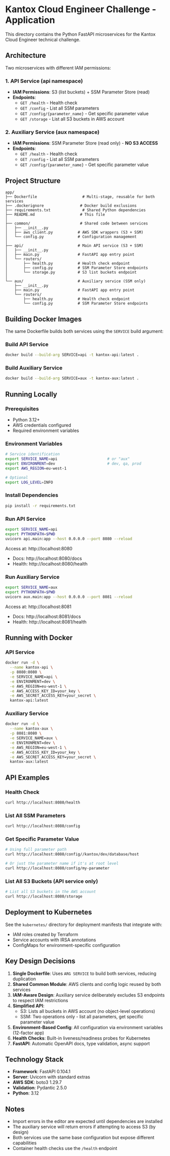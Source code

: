 # Kantox Cloud Engineer Challenge - Application

This directory contains the Python FastAPI microservices for the Kantox Cloud Engineer technical challenge.

## Architecture

Two microservices with different IAM permissions:

### 1. **API Service** (api namespace)
- **IAM Permissions**: S3 (list buckets) + SSM Parameter Store (read)
- **Endpoints**:
  - `GET /health` - Health check
  - `GET /config` - List all SSM parameters
  - `GET /config/{parameter_name}` - Get specific parameter value
  - `GET /storage` - List all S3 buckets in AWS account

### 2. **Auxiliary Service** (aux namespace)
- **IAM Permissions**: SSM Parameter Store (read only) - **NO S3 ACCESS**
- **Endpoints**:
  - `GET /health` - Health check
  - `GET /config` - List all SSM parameters
  - `GET /config/{parameter_name}` - Get specific parameter value

## Project Structure

```
app/
├── Dockerfile                    # Multi-stage, reusable for both services
├── .dockerignore                # Docker build exclusions
├── requirements.txt              # Shared Python dependencies
├── README.md                    # This file
│
├── common/                      # Shared code between services
│   ├── __init__.py
│   ├── aws_client.py           # AWS SDK wrappers (S3 + SSM)
│   └── config.py               # Configuration management
│
├── api/                        # Main API service (S3 + SSM)
│   ├── __init__.py
│   ├── main.py                 # FastAPI app entry point
│   └── routers/
│       ├── health.py           # Health check endpoint
│       ├── config.py           # SSM Parameter Store endpoints
│       └── storage.py          # S3 list buckets endpoint
│
└── aux/                        # Auxiliary service (SSM only)
    ├── __init__.py
    ├── main.py                 # FastAPI app entry point
    └── routers/
        ├── health.py           # Health check endpoint
        └── config.py           # SSM Parameter Store endpoints
```

## Building Docker Images

The same Dockerfile builds both services using the `SERVICE` build argument:

### Build API Service
```bash
docker build --build-arg SERVICE=api -t kantox-api:latest .
```

### Build Auxiliary Service
```bash
docker build --build-arg SERVICE=aux -t kantox-aux:latest .
```

## Running Locally

### Prerequisites
- Python 3.12+
- AWS credentials configured
- Required environment variables

### Environment Variables

```bash
# Service identification
export SERVICE_NAME=api                      # or "aux"
export ENVIRONMENT=dev                       # dev, qa, prod
export AWS_REGION=eu-west-1

# Optional
export LOG_LEVEL=INFO
```

### Install Dependencies

```bash
pip install -r requirements.txt
```

### Run API Service

```bash
export SERVICE_NAME=api
export PYTHONPATH=$PWD
uvicorn api.main:app --host 0.0.0.0 --port 8080 --reload
```

Access at: http://localhost:8080
- Docs: http://localhost:8080/docs
- Health: http://localhost:8080/health

### Run Auxiliary Service

```bash
export SERVICE_NAME=aux
export PYTHONPATH=$PWD
uvicorn aux.main:app --host 0.0.0.0 --port 8081 --reload
```

Access at: http://localhost:8081
- Docs: http://localhost:8081/docs
- Health: http://localhost:8081/health

## Running with Docker

### API Service
```bash
docker run -d \
  --name kantox-api \
  -p 8080:8080 \
  -e SERVICE_NAME=api \
  -e ENVIRONMENT=dev \
  -e AWS_REGION=eu-west-1 \
  -e AWS_ACCESS_KEY_ID=your_key \
  -e AWS_SECRET_ACCESS_KEY=your_secret \
  kantox-api:latest
```

### Auxiliary Service
```bash
docker run -d \
  --name kantox-aux \
  -p 8081:8080 \
  -e SERVICE_NAME=aux \
  -e ENVIRONMENT=dev \
  -e AWS_REGION=eu-west-1 \
  -e AWS_ACCESS_KEY_ID=your_key \
  -e AWS_SECRET_ACCESS_KEY=your_secret \
  kantox-aux:latest
```

## API Examples

### Health Check
```bash
curl http://localhost:8080/health
```

### List All SSM Parameters
```bash
curl http://localhost:8080/config
```

### Get Specific Parameter Value
```bash
# Using full parameter path
curl http://localhost:8080/config//kantox/dev/database/host

# Or just the parameter name if it's at root level
curl http://localhost:8080/config/my-parameter
```

### List All S3 Buckets (API service only)
```bash
# List all S3 buckets in the AWS account
curl http://localhost:8080/storage
```

## Deployment to Kubernetes

See the `kubernetes/` directory for deployment manifests that integrate with:
- IAM roles created by Terraform
- Service accounts with IRSA annotations
- ConfigMaps for environment-specific configuration

## Key Design Decisions

1. **Single Dockerfile**: Uses `ARG SERVICE` to build both services, reducing duplication
2. **Shared Common Module**: AWS clients and config logic reused by both services
3. **IAM-Aware Design**: Auxiliary service deliberately excludes S3 endpoints to respect IAM restrictions
4. **Simplified API**: 
   - S3: Lists all buckets in AWS account (no object-level operations)
   - SSM: Two operations only - list all parameters, get specific parameter value
5. **Environment-Based Config**: All configuration via environment variables (12-factor app)
6. **Health Checks**: Built-in liveness/readiness probes for Kubernetes
7. **FastAPI**: Automatic OpenAPI docs, type validation, async support

## Technology Stack

- **Framework**: FastAPI 0.104.1
- **Server**: Uvicorn with standard extras
- **AWS SDK**: boto3 1.29.7
- **Validation**: Pydantic 2.5.0
- **Python**: 3.12

## Notes

- Import errors in the editor are expected until dependencies are installed
- The auxiliary service will return errors if attempting to access S3 (by design)
- Both services use the same base configuration but expose different capabilities
- Container health checks use the `/health` endpoint
